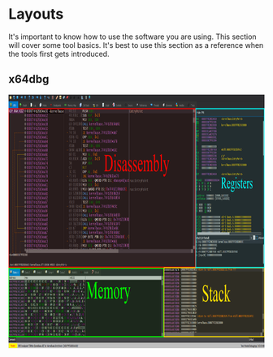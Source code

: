 # Layouts
It's important to know how to use the software you are using. This section will cover some tool basics. It's best to use this section as a reference when the tools first gets introduced.

## x64dbg
<p align="center">
  <img height="500" src="[ignore]/x64dbgLayout.png">
</p>